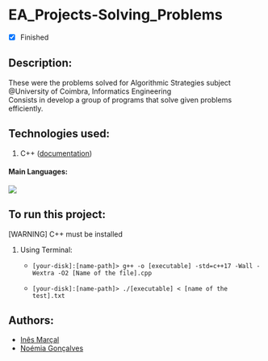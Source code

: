 # EA_Projects-Solving_Problems

- [x] Finished

## Description:

These were the problems solved for Algorithmic Strategies subject @University of Coimbra, Informatics Engineering <br>
Consists in develop a group of programs that solve given problems efficiently.

## Technologies used:

1. C++ ([documentation](https://devdocs.io/cpp/))

#### Main Languages:

![](https://img.shields.io/badge/-C++-333333?style=flat&logo=C%2B%2B&logoColor=895BE6)

## To run this project:

[WARNING] C++ must be installed<br>

1. Using Terminal:
   - ```shellscript
     [your-disk]:[name-path]> g++ -o [executable] -std=c++17 -Wall -Wextra -O2 [Name of the file].cpp
     ```
   - ```shellscript
     [your-disk]:[name-path]> ./[executable] < [name of the test].txt
     ```

## Authors:

- [Inês Marçal](https://github.com/inesmarcal)
- [Noémia Gonçalves](https://github.com/nowaymia)
